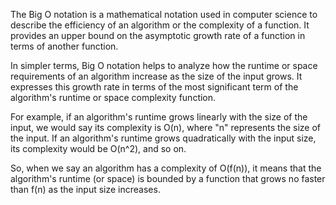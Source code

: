 The Big O notation is a mathematical notation used in computer science to describe the efficiency of an algorithm or the complexity of a function. It provides an upper bound on the asymptotic growth rate of a function in terms of another function.

In simpler terms, Big O notation helps to analyze how the runtime or space requirements of an algorithm increase as the size of the input grows. It expresses this growth rate in terms of the most significant term of the algorithm's runtime or space complexity function.

For example, if an algorithm's runtime grows linearly with the size of the input, we would say its complexity is O(n), where "n" represents the size of the input. If an algorithm's runtime grows quadratically with the input size, its complexity would be O(n^2), and so on.

So, when we say an algorithm has a complexity of O(f(n)), it means that the algorithm's runtime (or space) is bounded by a function that grows no faster than f(n) as the input size increases.